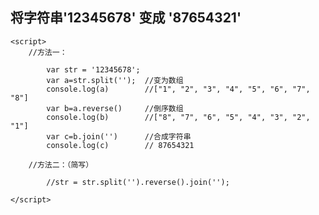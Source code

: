 ## 将字符串'12345678' 变成 '87654321'

	<script>		 
		//方法一：

			var str = '12345678';
			var a=str.split('');  //变为数组
			console.log(a)        //["1", "2", "3", "4", "5", "6", "7", "8"]
			var b=a.reverse()     //倒序数组
			console.log(b)        //["8", "7", "6", "5", "4", "3", "2", "1"]
		    var c=b.join('')      //合成字符串
			console.log(c)        // 87654321

		//方法二：（简写）

			//str = str.split('').reverse().join('');   
	 
	</script>